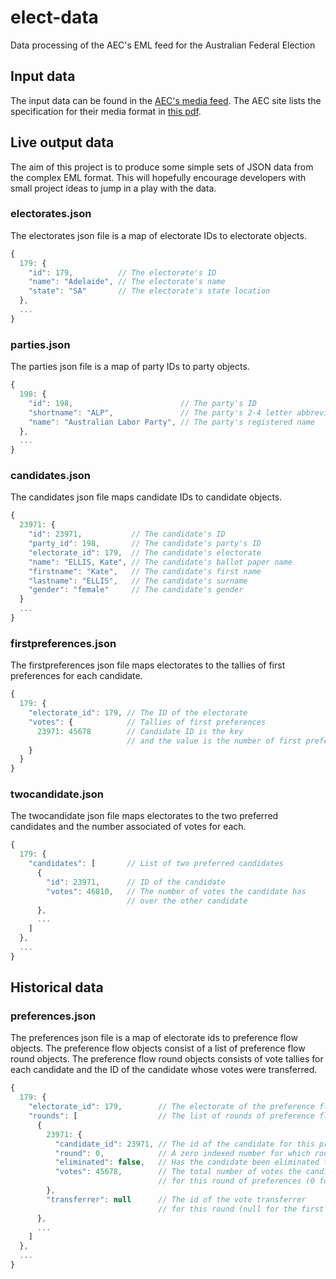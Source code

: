 elect-data
==========

Data processing of the AEC's EML feed for the Australian Federal Election

## Input data
The input data can be found in the [AEC's media feed](http://www.aec.gov.au/media/mediafeed/).
The AEC site lists the specification for their media format in [this pdf](http://www.aec.gov.au/media/mediafeed/).

## Live output data
The aim of this project is to produce some simple sets of JSON data from the complex EML format.
This will hopefully encourage developers with small project ideas to jump in a play with the data.

### electorates.json
The electorates json file is a map of electorate IDs to electorate objects.
```javascript
{
  179: {
    "id": 179,          // The electorate's ID
    "name": "Adelaide", // The electorate's name
    "state": "SA"       // The electorate's state location
  },
  ...
}
```

### parties.json
The parties json file is a map of party IDs to party objects.
```javascript
{
  198: {
    "id": 198,                        // The party's ID
    "shortname": "ALP",               // The party's 2-4 letter abbreviation/acronym
    "name": "Australian Labor Party", // The party's registered name
  },
  ...
}
```

### candidates.json
The candidates json file maps candidate IDs to candidate objects.
```javascript
{
  23971: {
    "id": 23971,           // The candidate's ID
    "party_id": 198,       // The candidate's party's ID
    "electorate_id": 179,  // The candidate's electorate
    "name": "ELLIS, Kate", // The candidate's ballot paper name
    "firstname": "Kate",   // The candidate's first name
    "lastname": "ELLIS",   // The candidate's surname
    "gender": "female"     // The candidate's gender
  }
  ...
}
```

### firstpreferences.json
The firstpreferences json file maps electorates to the tallies of first preferences for each candidate.
```javascript
{
  179: {
    "electorate_id": 179, // The ID of the electorate
    "votes": {            // Tallies of first preferences
      23971: 45678        // Candidate ID is the key
                          // and the value is the number of first preferences
    }
  }
}
```

### twocandidate.json
The twocandidate json file maps electorates to the two preferred candidates and the number associated of votes for each.
```javascript
{
  179: {
    "candidates": [       // List of two preferred candidates
      {
        "id": 23971,      // ID of the candidate
        "votes": 46810,   // The number of votes the candidate has
                          // over the other candidate
      },
      ...
    ]
  },
  ...
}
```

## Historical data

### preferences.json
The preferences json file is a map of electorate ids to preference flow objects.
The preference flow objects consist of a list of preference flow round objects.
The preference flow round objects consists of vote tallies for each candidate and
the ID of the candidate whose votes were transferred.
```javascript
{
  179: {
    "electorate_id": 179,        // The electorate of the preference flows
    "rounds": [                  // The list of rounds of preference flows
      {
        23971: {
          "candidate_id": 23971, // The id of the candidate for this preference flow data
          "round": 0,            // A zero indexed number for which round of preference flow it is
          "eliminated": false,   // Has the candidate been eliminated from the running yet?
          "votes": 45678,        // The total number of votes the candidate has
                                 // for this round of preferences (0 for eliminated candidates)
        },
        "transferrer": null      // The id of the vote transferrer
                                 // for this round (null for the first round)
      },
      ...
    ]
  },
  ...
}
```

